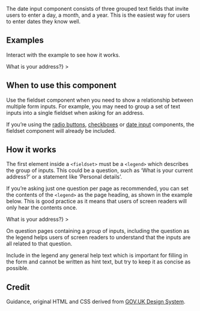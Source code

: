<P styleSize="large">
    The date input component consists of three grouped text fields that invite users to enter a day, a month, and a year.  This is the easiest way for users to enter dates they know well.
</P>

## Examples

Interact with the example to see how it works.

<ExampleContainer>
    <Example title="Example: Fieldset address">
        <FieldsetBlock
            id="addressId"            
            legend={<H1 styleSize="large">What is your address?</H1>}
        >
            <InputBlock type="text" label="Street address" name="streetAddress" id="streetAddressId" autoComplete="street-address" />
            <InputBlock type="text" label="Town or city" name="town" id="townId" autoComplete="address-level2" />
            <InputBlock type="text" label="Postcode" name="postcode" id="postcodeId" width="5" autoComplete="postal-code" />
        </FieldsetBlock>
    </Example>
</ExampleContainer>

## When to use this component

Use the fieldset component when you need to show a relationship between multiple form inputs. For example, you may need to group a set of text inputs into a single fieldset when asking for an address.

If you’re using the [radio buttons](./components/Radios), [checkboxes](./components/Checkboxes) or [date input](./components/Date) components, the fieldset component will already be included.

## How it works

The first element inside a `<fieldset>` must be a `<legend>` which describes the group of inputs. This could be a question, such as ‘What is your current address?’ or a statement like ‘Personal details’.

If you’re asking just one question per page as recommended, you can set the contents of the `<legend>` as the page heading, as shown in the example below. This is good practice as it means that users of screen readers will only hear the contents once.

<ExampleContainer>
    <Example title="Example: Fieldset address as page heading">
        <FieldsetBlock
            id="addressId"            
            legend={<H1 styleSize="large">What is your address?</H1>}
        >
        </FieldsetBlock>
    </Example>
</ExampleContainer>

On question pages containing a group of inputs, including the question as the legend helps users of screen readers to understand that the inputs are all related to that question.

Include in the legend any general help text which is important for filling in the form and cannot be written as hint text, but try to keep it as concise as possible.

## Credit

Guidance, original HTML and CSS derived from [GOV.UK Design System](https://github.com/alphagov/govuk-frontend).
